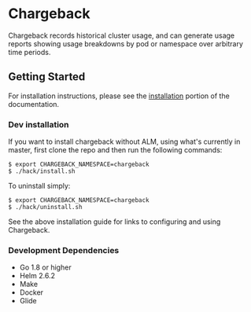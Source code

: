 # Chargeback

Chargeback records historical cluster usage, and can generate usage reports showing usage breakdowns by pod or namespace over arbitrary time periods.

## Getting Started

For installation instructions, please see the [installation](Documentation/installation.md) portion of the documentation.

### Dev installation

If you want to install chargeback without ALM, using what's currently in master, first clone the repo and then run the following commands:

```
$ export CHARGEBACK_NAMESPACE=chargeback
$ ./hack/install.sh
```

To uninstall simply:

```
$ export CHARGEBACK_NAMESPACE=chargeback
$ ./hack/uninstall.sh
```

See the above installation guide for links to configuring and using Chargeback.

### Development Dependencies

- Go 1.8 or higher
- Helm 2.6.2
- Make
- Docker
- Glide

